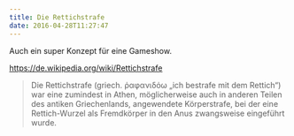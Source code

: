 ```yaml
---
title: Die Rettichstrafe
date: 2016-04-28T11:27:47
---
```


Auch ein super Konzept für eine Gameshow.

https://de.wikipedia.org/wiki/Rettichstrafe

> Die Rettichstrafe (griech. ῥαφανιδόω „ich bestrafe mit dem Rettich“) war
> eine zumindest in Athen, möglicherweise auch in anderen Teilen des
> antiken Griechenlands, angewendete Körperstrafe, bei der eine
> Rettich-Wurzel als Fremdkörper in den Anus zwangsweise eingeführt wurde.
